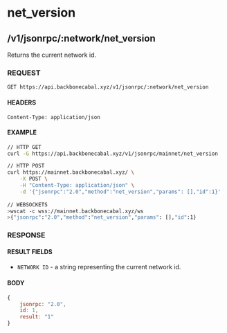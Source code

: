 # net_version

## /v1/jsonrpc/:network/net_version

Returns the current network id.

### REQUEST

`GET https://api.backbonecabal.xyz/v1/jsonrpc/:network/net_version`

#### HEADERS

`Content-Type: application/json`

#### EXAMPLE
```bash
// HTTP GET
curl -G https://api.backbonecabal.xyz/v1/jsonrpc/mainnet/net_version

// HTTP POST
curl https://mainnet.backbonecabal.xyz/ \
    -X POST \
    -H "Content-Type: application/json" \
    -d '{"jsonrpc":"2.0","method":"net_version","params": [],"id":1}'
    
// WEBSOCKETS
>wscat -c wss://mainnet.backbonecabal.xyz/ws 
>{"jsonrpc":"2.0","method":"net_version","params": [],"id":1}
```

### RESPONSE

#### RESULT FIELDS
- `NETWORK ID` - a string representing the current network id.

#### BODY

```js
{
    jsonrpc: "2.0",
    id: 1,
    result: "1"
}
```
